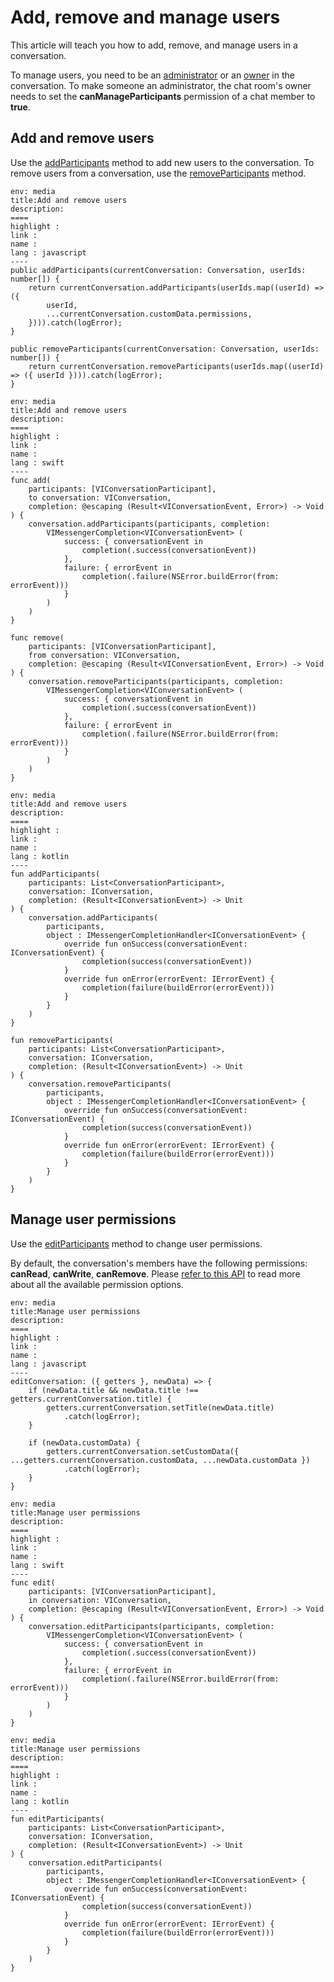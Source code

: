 <!-- vox.description: How to add, remove, and manage users in an Voximplant IM conversation -->
<!-- vox.rank: 2 -->
<!-- vox.filters: isAudio,isVideo,isMessaging,isOmnichannel -->
# Add, remove and manage users
This article will teach you how to add, remove, and manage users in a conversation.

To manage users, you need to be an [administrator](/docs/references/websdk/voximplant/messaging/conversationparticipant#canmanageparticipants) or an [owner](/docs/references/websdk/voximplant/messaging/conversationparticipant#isowner) in the conversation. To make someone an administrator, the chat room's owner needs to set the **canManageParticipants** permission of a chat member to **true**.

## Add and remove users
Use the [addParticipants](/docs/references/websdk/voximplant/messaging/conversation#addparticipants) method to add new users to the conversation. To remove users from a conversation, use the [removeParticipants](/docs/references/websdk/voximplant/messaging/conversation#removeparticipants) method.

```vox.multicode
env: media
title:Add and remove users
description:
====
highlight : 
link : 
name : 
lang : javascript
----
public addParticipants(currentConversation: Conversation, userIds: number[]) {
    return currentConversation.addParticipants(userIds.map((userId) => ({
        userId,
        ...currentConversation.customData.permissions,
    }))).catch(logError);
}

public removeParticipants(currentConversation: Conversation, userIds: number[]) {
    return currentConversation.removeParticipants(userIds.map((userId) => ({ userId }))).catch(logError);
}

```
```vox.multicode
env: media
title:Add and remove users
description:
====
highlight : 
link : 
name : 
lang : swift
----
func add(
    participants: [VIConversationParticipant],
    to conversation: VIConversation,
    completion: @escaping (Result<VIConversationEvent, Error>) -> Void
) {
    conversation.addParticipants(participants, completion:
        VIMessengerCompletion<VIConversationEvent> (
            success: { conversationEvent in
                completion(.success(conversationEvent))
            },
            failure: { errorEvent in
                completion(.failure(NSError.buildError(from: errorEvent)))
            }
        )
    )
}

func remove(
    participants: [VIConversationParticipant],
    from conversation: VIConversation,
    completion: @escaping (Result<VIConversationEvent, Error>) -> Void
) {
    conversation.removeParticipants(participants, completion:
        VIMessengerCompletion<VIConversationEvent> (
            success: { conversationEvent in
                completion(.success(conversationEvent))
            },
            failure: { errorEvent in
                completion(.failure(NSError.buildError(from: errorEvent)))
            }
        )
    )
}

```
```vox.multicode
env: media
title:Add and remove users
description:
====
highlight : 
link : 
name : 
lang : kotlin
----
fun addParticipants(
    participants: List<ConversationParticipant>,
    conversation: IConversation,
    completion: (Result<IConversationEvent>) -> Unit
) {
    conversation.addParticipants(
        participants,
        object : IMessengerCompletionHandler<IConversationEvent> {
            override fun onSuccess(conversationEvent: IConversationEvent) {
                completion(success(conversationEvent))
            }
            override fun onError(errorEvent: IErrorEvent) {
                completion(failure(buildError(errorEvent)))
            }
        }
    )
}

fun removeParticipants(
    participants: List<ConversationParticipant>,
    conversation: IConversation,
    completion: (Result<IConversationEvent>) -> Unit
) {
    conversation.removeParticipants(
        participants,
        object : IMessengerCompletionHandler<IConversationEvent> {
            override fun onSuccess(conversationEvent: IConversationEvent) {
                completion(success(conversationEvent))
            }
            override fun onError(errorEvent: IErrorEvent) {
                completion(failure(buildError(errorEvent)))
            }
        }
    )
}

```

## Manage user permissions
Use the [editParticipants](/docs/references/websdk/voximplant/messaging/conversation#editparticipants) method to change user permissions.

By default, the conversation's members have the following permissions: **canRead**, **canWrite**, **canRemove**. Please [refer to this API](/docs/references/websdk/voximplant/messaging/conversationparticipant) to read more about all the available permission options.

```vox.multicode
env: media
title:Manage user permissions
description:
====
highlight : 
link : 
name : 
lang : javascript
----
editConversation: ({ getters }, newData) => {
    if (newData.title && newData.title !== getters.currentConversation.title) {
        getters.currentConversation.setTitle(newData.title)
            .catch(logError);
    }

    if (newData.customData) {
        getters.currentConversation.setCustomData({ ...getters.currentConversation.customData, ...newData.customData })
            .catch(logError);
    }
}

```
```vox.multicode
env: media
title:Manage user permissions
description:
====
highlight : 
link : 
name : 
lang : swift
----
func edit(
    participants: [VIConversationParticipant],
    in conversation: VIConversation,
    completion: @escaping (Result<VIConversationEvent, Error>) -> Void
) {
    conversation.editParticipants(participants, completion:
        VIMessengerCompletion<VIConversationEvent> (
            success: { conversationEvent in
                completion(.success(conversationEvent))
            },
            failure: { errorEvent in
                completion(.failure(NSError.buildError(from: errorEvent)))
            }
        )
    )
}

```
```vox.multicode
env: media
title:Manage user permissions
description:
====
highlight : 
link : 
name : 
lang : kotlin
----
fun editParticipants(
    participants: List<ConversationParticipant>,
    conversation: IConversation,
    completion: (Result<IConversationEvent>) -> Unit
) {
    conversation.editParticipants(
        participants,
        object : IMessengerCompletionHandler<IConversationEvent> {
            override fun onSuccess(conversationEvent: IConversationEvent) {
                completion(success(conversationEvent))
            }
            override fun onError(errorEvent: IErrorEvent) {
                completion(failure(buildError(errorEvent)))
            }
        }
    )
}

```

